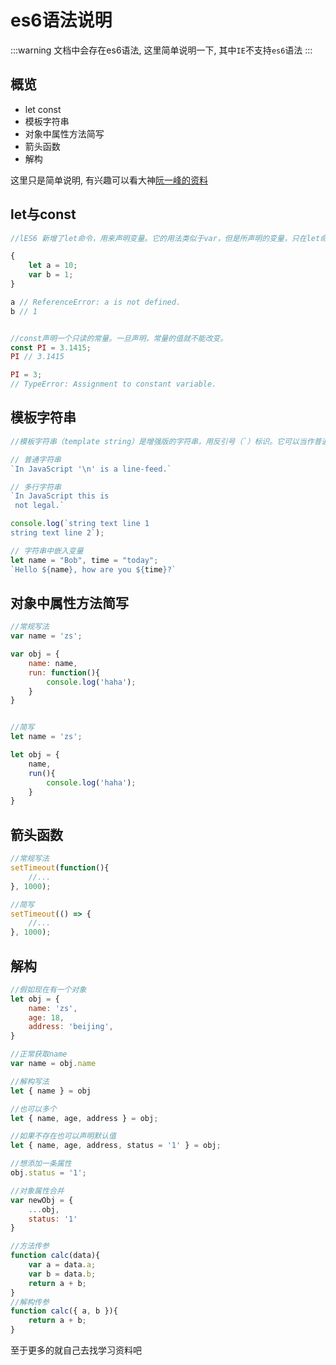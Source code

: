 # es6语法说明

:::warning
文档中会存在es6语法, 这里简单说明一下, 其中`IE`不支持`es6`语法
:::

## 概览

- let const
- 模板字符串
- 对象中属性方法简写
- 箭头函数
- 解构

这里只是简单说明, 有兴趣可以看大神<a href="https://es6.ruanyifeng.com/" target="_blank">阮一峰的资料</a>


## let与const

```js
//lES6 新增了let命令，用来声明变量。它的用法类似于var，但是所声明的变量，只在let命令所在的代码块内有效。

{
	let a = 10;
	var b = 1;
}

a // ReferenceError: a is not defined.
b // 1


//const声明一个只读的常量。一旦声明，常量的值就不能改变。
const PI = 3.1415;
PI // 3.1415

PI = 3;
// TypeError: Assignment to constant variable.
```


## 模板字符串

```js
//模板字符串（template string）是增强版的字符串，用反引号（`）标识。它可以当作普通字符串使用，也可以用来定义多行字符串，或者在字符串中嵌入变量。

// 普通字符串
`In JavaScript '\n' is a line-feed.`

// 多行字符串
`In JavaScript this is
 not legal.`

console.log(`string text line 1
string text line 2`);

// 字符串中嵌入变量
let name = "Bob", time = "today";
`Hello ${name}, how are you ${time}?`
```


## 对象中属性方法简写

```js
//常规写法
var name = 'zs';

var obj = {
	name: name,
	run: function(){
		console.log('haha');
	}
}


//简写
let name = 'zs';

let obj = {
	name,
	run(){
		console.log('haha');
	}
}
```


## 箭头函数

```js
//常规写法
setTimeout(function(){
	//...
}, 1000);

//简写
setTimeout(() => {
	//...
}, 1000);
```


## 解构

```js
//假如现在有一个对象
let obj = {
	name: 'zs',
	age: 18,
	address: 'beijing',
}

//正常获取name
var name = obj.name

//解构写法
let { name } = obj

//也可以多个
let { name, age, address } = obj;

//如果不存在也可以声明默认值
let { name, age, address, status = '1' } = obj;

//想添加一条属性
obj.status = '1';

//对象属性合并
var newObj = {
	...obj,
	status: '1'
}

//方法传参
function calc(data){
	var a = data.a;
	var b = data.b;
	return a + b;
}
//解构传参
function calc({ a, b }){
	return a + b;
}
```

至于更多的就自己去找学习资料吧
